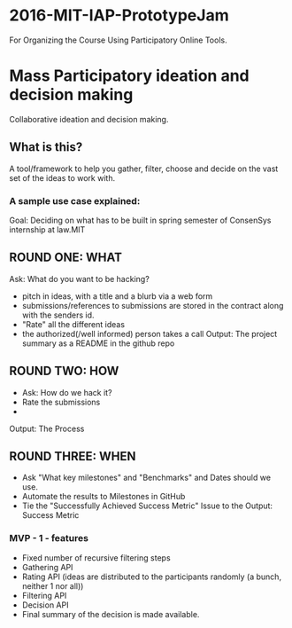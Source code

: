 # 2016-MIT-IAP-PrototypeJam
For Organizing the Course Using Participatory Online Tools.

# Mass Participatory ideation and decision making

Collaborative ideation and decision making.


## What is this?
  A tool/framework to help you gather, filter, choose and decide on the vast set of the ideas to work with.

### A sample use case explained:
Goal: Deciding on what has to be built in spring semester of ConsenSys internship at law.MIT

## ROUND ONE: WHAT
  Ask: What do you want to be hacking?
  - pitch in ideas, with a title and a blurb via a web form
  - submissions/references to submissions are stored in the contract along with the senders id.
  - "Rate" all the different ideas
  - the authorized(/well informed) person takes a call
  Output: The project summary as a README in the github repo
## ROUND TWO: HOW
  - Ask: How do we hack it?
  - Rate the submissions
  -
  Output: The Process

## ROUND THREE: WHEN
  - Ask "What key milestones" and "Benchmarks" and Dates should we use.
  - Automate the results to Milestones in GitHub
  - Tie the "Successfully Achieved Success Metric" Issue to the Output: Success Metric

### MVP - 1 - features
  - Fixed number of recursive filtering steps
  - Gathering API
  - Rating API (ideas are distributed to the participants randomly (a bunch, neither 1 nor all))
  - Filtering API
  - Decision API
  - Final summary of the decision is made available.
